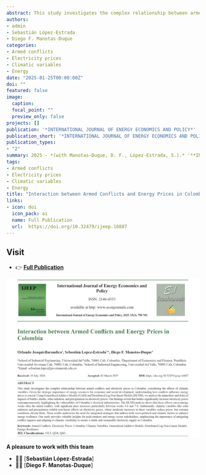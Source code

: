 ```yaml
---
abstract: This study investigates the complex relationship between armed conflicts and electricity prices in Colombia, considering the effects of climatic variables. Given the strategic importance of energy resources for economic and social development, understanding how conflicts influence energy prices is crucial. Using Generalized Additive Models (GAM) and Distributed Lag Non-linear Models (DLNM), we analyze the immediate and delayed impacts of battles, deaths, solar radiation, and precipitation on electricity prices. Our findings reveal that battles significantly increase electricity prices contemporaneously, highlighting the vulnerability of Colombia's electrical infrastructure. The DLNM analysis shows that these effects can reemerge weeks after the initial conflict, with significant price increases particularly between weeks four to six and seven to eight. Additionally, climatic variables like solar radiation and precipitation exhibit non-linear effects on electricity prices, where moderate increases in these variables reduce prices, but extreme conditions elevate them. These results underscore the need for integrated strategies that address both socio-political and climatic factors to enhance energy resilience. Our study provides valuable insights for policymakers and energy sector stakeholders, emphasizing the importance of mitigating conflict impacts and adapting to climatic variability to ensure a stable and sustainable electricity supply in Colombia.
authors:
- admin
- Sebastián López-Estrada
- Diego F. Manotas-Duque
categories:
- Armed conflicts
- Electricity prices
- Climatic variables
- Energy
date: "2025-01-25T00:00:00Z"
doi: ""
featured: false
image:
  caption: 
  focal_point: ""
  preview_only: false
projects: []
publication: '*INTERNATIONAL JOURNAL OF ENERGY ECONOMICS AND POLICY*'
publication_short: '*INTERNATIONAL JOURNAL OF ENERGY ECONOMICS AND POLICY*'
publication_types:
- "2"
summary: 2025 - *(with Manotas-Duque, D. F., López-Estrada, S.).* '**INTERNATIONAL JOURNAL OF ENERGY ECONOMICS AND POLICY**'
tags:
- Armed conflicts
- Electricity prices
- Climatic variables
- Energy
title: "Interaction between Armed Conflicts and Energy Prices in Colombia"
links:
- icon: doi
  icon_pack: ai
  name: Full Publication
  url:  https://doi.org/10.32479/ijeep.16887
---
```




## Visit

- 👉 [**Full Publication**](https://doi.org/10.32479/ijeep.16887)


![image info](./imagen1.jpg)



**A pleasure to work with this team**

- 👨‍🏫 [**Sebastián López-Estrada**]
- 👨‍🏫 [**Diego F. Manotas-Duque**]




